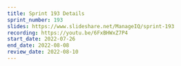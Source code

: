 ```yaml
---
title: Sprint 193 Details
sprint_number: 193
slides: https://www.slideshare.net/ManageIQ/sprint-193
recording: https://youtu.be/6FxBHWxZ7P4
start_date: 2022-07-26
end_date: 2022-08-08
review_date: 2022-08-10
---
```

